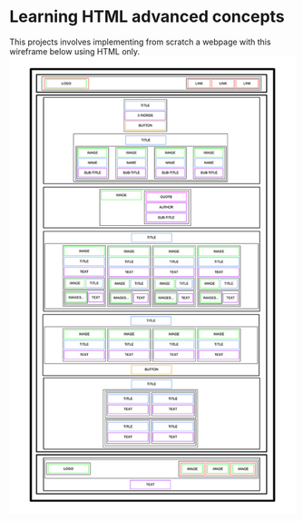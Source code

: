 # Learning HTML advanced concepts

This projects involves implementing from scratch a webpage with this wireframe below using HTML only.
<br>
![webpage](wireframe.jpg)